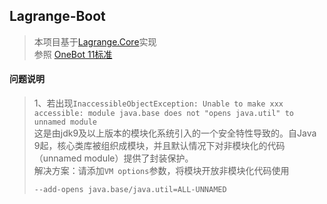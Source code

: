 ## Lagrange-Boot

> 本项目基于[Lagrange.Core](https://github.com/KonataDev/Lagrange.Core)实现  
> 参照 [OneBot 11标准](https://github.com/botuniverse/onebot-11)

#### 问题说明
>
> 1、若出现``InaccessibleObjectException: Unable to make xxx accessible: module java.base does not "opens java.util" to unnamed module ``  
> 这是由jdk9及以上版本的模块化系统引入的一个安全特性导致的。自Java 9起，核心类库被组织成模块，并且默认情况下对非模块化的代码（unnamed module）提供了封装保护。  
> 解决方案：请添加``VM options``参数，将模块开放非模块化代码使用
>
> ```
> --add-opens java.base/java.util=ALL-UNNAMED
> ```
> 

